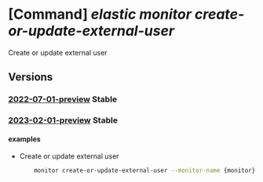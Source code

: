 # [Command] _elastic monitor create-or-update-external-user_

Create or update external user

## Versions

### [2022-07-01-preview](/Resources/mgmt-plane/L3N1YnNjcmlwdGlvbnMve30vcmVzb3VyY2Vncm91cHMve30vcHJvdmlkZXJzL21pY3Jvc29mdC5lbGFzdGljL21vbml0b3JzL3t9L2NyZWF0ZW9ydXBkYXRlZXh0ZXJuYWx1c2Vy/2022-07-01-preview.xml) **Stable**

<!-- mgmt-plane /subscriptions/{}/resourcegroups/{}/providers/microsoft.elastic/monitors/{}/createorupdateexternaluser 2022-07-01-preview -->

### [2023-02-01-preview](/Resources/mgmt-plane/L3N1YnNjcmlwdGlvbnMve30vcmVzb3VyY2Vncm91cHMve30vcHJvdmlkZXJzL21pY3Jvc29mdC5lbGFzdGljL21vbml0b3JzL3t9L2NyZWF0ZW9ydXBkYXRlZXh0ZXJuYWx1c2Vy/2023-02-01-preview.xml) **Stable**

<!-- mgmt-plane /subscriptions/{}/resourcegroups/{}/providers/microsoft.elastic/monitors/{}/createorupdateexternaluser 2023-02-01-preview -->

#### examples

- Create or update external user
    ```bash
        monitor create-or-update-external-user --monitor-name {monitor} -g {rg} --user-name newuser --full-name fullname --password password --email-id email@outlook.com --roles [admin,other_role]
    ```
